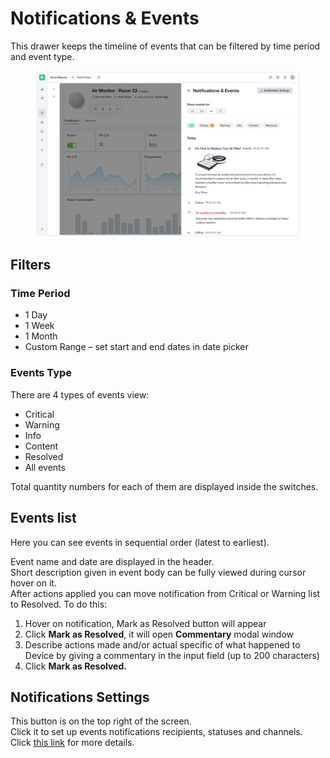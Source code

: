 # Notifications & Events

This drawer keeps the timeline of events that can be filtered by time period and event type.

<figure><img src="../../../.gitbook/assets/console-device-timeline.png" alt=""><figcaption></figcaption></figure>

## Filters

### Time Period

* 1 Day
* 1 Week
* 1 Month
* Custom Range – set start and end dates in date picker

### **Events Type**

There are 4 types of events view:

* Critical
* Warning
* Info
* Content
* Resolved
* All events

Total quantity numbers for each of them are displayed inside the switches.

## Events list

Here you can see events in sequential order (latest to earliest).

Event name and date are displayed in the header.\
Short description given in event body can be fully viewed during cursor hover on it.\
After actions applied you can move notification from Critical or Warning list to Resolved. To do this:

1. Hover on notification, Mark as Resolved button will appear &#x20;
2. Click **Mark as Resolved**, it will open **Commentary** modal window
3. Describe actions made and/or actual specific of what happened to Device by giving a commentary in the input field (up to 200 characters)
4. Click **Mark as Resolved.**

## **Notifications Settings**

This button is on the top right of the screen.\
Click it to set up events notifications recipients, statuses and channels. Click [this link](../../../getting-started/notification-management.md) for more details.
